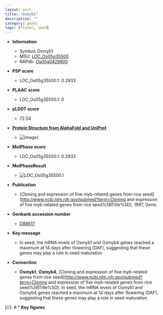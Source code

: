 ```yaml
---
layout: post
title: "Osmyb1"
description: ""
category: genes
tags: [flower, seed]
---
```


* **Information**  
    + Symbol: Osmyb1  
    + MSU: [LOC_Os05g35500](http://rice.plantbiology.msu.edu/cgi-bin/ORF_infopage.cgi?orf=LOC_Os05g35500)  
    + RAPdb: [Os05g0429900](http://rapdb.dna.affrc.go.jp/viewer/gbrowse_details/irgsp1?name=Os05g0429900)  

* **PSP score**  
    + LOC_Os05g35500.1: 0.2933 

* **PLAAC score**  
    + LOC_Os05g35500.1: 0 

* **pLDDT score**
    + 72.54

* **[Protein Structure from AlphaFold and UniProt](https://www.uniprot.org/uniprotkb/Q5TKI8/entry#structure)**
    + ![image](https://ricepsp.github.io/images/Q5/AF-Q5TKI8-F1.png))

* **MolPhase score**
    + LOC_Os05g35500.1: 0.2933

* **MolPhaseResult**
    + ![LOC_Os05g35500.1](https://ricepsp.github.io/pictures/LOC_Os05g/LOC_Os05g35500.1.png)

* **Publication**  
    + [Cloning and expression of five myb-related genes from rice seed](http://www.ncbi.nlm.nih.gov/pubmed?term=Cloning and expression of five myb-related genes from rice seed%5BTitle%5D), 1997, Gene.

* **Genbank accession number**  
    + [D88617](http://www.ncbi.nlm.nih.gov/nuccore/D88617)

* **Key message**  
    + In seed, the mRNA levels of Osmyb1 and Osmyb4 genes reached a maximum at 14 days after flowering (DAF), suggesting that these genes may play a role in seed maturation

* **Connection**  
    + __Osmyb1__, __Osmyb4__, [Cloning and expression of five myb-related genes from rice seed](http://www.ncbi.nlm.nih.gov/pubmed?term=Cloning and expression of five myb-related genes from rice seed%5BTitle%5D), In seed, the mRNA levels of Osmyb1 and Osmyb4 genes reached a maximum at 14 days after flowering (DAF), suggesting that these genes may play a role in seed maturation

[//]: # * **Key figures**  


